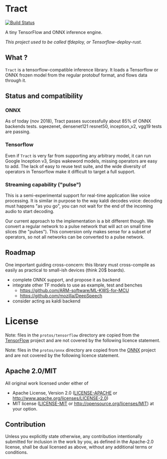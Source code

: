 # Tract

[![Build Status](https://travis-ci.org/kali/tract.svg?branch=master)](https://travis-ci.org/kali/tract)

A tiny TensorFlow and ONNX inference engine.

_This project used to be called tfdeploy, or Tensorflow-deploy-rust._

## What ?

`Tract` is a tensorflow-compatible inference library. It loads a Tensorflow
or ONNX frozen model from the regular protobuf format, and flows data through
it.

## Status and compatibility

### ONNX

As of today (nov 2018), Tract passes successfully about 85% of ONNX backends
tests. sqeezenet, densenet121 resnet50, inception_v2, vgg19 tests are passing.

### Tensorflow

Even if `Tract` is very far from supporting any arbitrary model, it can run
Google Inception v3, Snips wakeword models, missing operators are easy
to add. The lack of easy to reuse test suite, and the wide diversity of 
operators in Tensorflow make it difficult to target a full support.

### Streaming capability ("pulse")

This is a semi-experimental support for real-time application like voice
processing. It is similar in purpose to the way kaldi decodes voice: decoding
must happens "as you go", you can not wait for the end of the incoming audio
to start decoding.

Our current approach to the implementation is a bit different though. We
convert a regular network to a pulse network that will act on small time
slices (the "pulses"). This conversion only makes sense for a subset of 
operators, so not all networks can be converted to a pulse network.

## Roadmap

One important guiding cross-concern: this library must cross-compile as
easily as practical to small-ish devices (think 20$ boards).

* complete ONNX support, and propose it as backend
* integrate other TF models to use as example, test and benches
    * https://github.com/ARM-software/ML-KWS-for-MCU
    * https://github.com/mozilla/DeepSpeech
* consider acting as kaldi backend

# License

Note: files in the `protos/tensorflow` directory are copied from the
[TensorFlow](https://github.com/tensorflow/tensorflow) project and are not
covered by the following licence statement.

Note: files in the `protos/onnx` directory are copied from the
[ONNX](https://github.com/onnx/onnx) project and are not
covered by the following licence statement.

## Apache 2.0/MIT

All original work licensed under either of
 * Apache License, Version 2.0 ([LICENSE-APACHE](LICENSE-APACHE) or http://www.apache.org/licenses/LICENSE-2.0)
 * MIT license ([LICENSE-MIT](LICENSE-MIT) or http://opensource.org/licenses/MIT)
     at your option.

## Contribution

Unless you explicitly state otherwise, any contribution intentionally submitted
for inclusion in the work by you, as defined in the Apache-2.0 license, shall
be dual licensed as above, without any additional terms or conditions.

